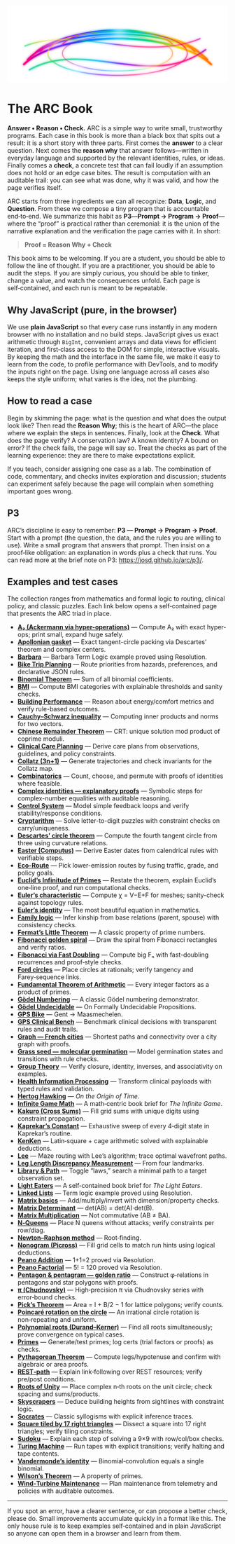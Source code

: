 <p align="center">
  <img src="arc.svg" alt="The ARC Book logo" />
</p>

# The ARC Book

**Answer • Reason • Check.** ARC is a simple way to write small, trustworthy programs. Each case in this book is more than a black box that spits out a result: it is a short story with three parts. First comes the **answer** to a clear question. Next comes the **reason why** that answer follows—written in everyday language and supported by the relevant identities, rules, or ideas. Finally comes a **check**, a concrete test that can fail loudly if an assumption does not hold or an edge case bites. The result is computation with an auditable trail: you can see what was done, why it was valid, and how the page verifies itself.

ARC starts from three ingredients we can all recognize: **Data**, **Logic**, and **Question**. From these we compose a tiny program that is accountable end‑to‑end. We summarize this habit as **P3**—**Prompt → Program → Proof**—where the “proof” is practical rather than ceremonial: it is the union of the narrative explanation and the verification the page carries with it. In short:

> **Proof = Reason Why + Check**

This book aims to be welcoming. If you are a student, you should be able to follow the line of thought. If you are a practitioner, you should be able to audit the steps. If you are simply curious, you should be able to tinker, change a value, and watch the consequences unfold. Each page is self‑contained, and each run is meant to be repeatable.

## Why JavaScript (pure, in the browser)

We use **plain JavaScript** so that every case runs instantly in any modern browser with no installation and no build steps. JavaScript gives us exact arithmetic through `BigInt`, convenient arrays and data views for efficient iteration, and first‑class access to the DOM for simple, interactive visuals. By keeping the math and the interface in the same file, we make it easy to learn from the code, to profile performance with DevTools, and to modify the inputs right on the page. Using one language across all cases also keeps the style uniform; what varies is the idea, not the plumbing.

## How to read a case

Begin by skimming the page: what is the question and what does the output look like? Then read the **Reason Why**; this is the heart of ARC—the place where we explain the steps in sentences. Finally, look at the **Check**. What does the page verify? A conservation law? A known identity? A bound on error? If the check fails, the page will say so. Treat the checks as part of the learning experience: they are there to make expectations explicit.

If you teach, consider assigning one case as a lab. The combination of code, commentary, and checks invites exploration and discussion; students can experiment safely because the page will complain when something important goes wrong.

## P3

ARC’s discipline is easy to remember: **P3 — Prompt → Program → Proof**. Start with a prompt (the question, the data, and the rules you are willing to use). Write a small program that answers that prompt. Then insist on a proof‑like obligation: an explanation in words plus a check that runs. You can read more at the brief note on P3: <https://josd.github.io/arc/p3/>.

## Examples and test cases

The collection ranges from mathematics and formal logic to routing, clinical policy, and classic puzzles. Each link below opens a self‑contained page that presents the ARC triad in place.

- [**A₂ (Ackermann via hyper-operations)**](https://josd.github.io/arc/etc/ackermann.html) — Compute A₂ with exact hyper-ops; print small, expand huge safely.
- [**Apollonian gasket**](https://josd.github.io/arc/etc/apollonian_gasket.html) — Exact tangent-circle packing via Descartes’ theorem and complex centers.
- [**Barbara**](https://josd.github.io/arc/etc/barbara.html) — Barbara Term Logic example proved using Resolution.
- [**Bike Trip Planning**](https://josd.github.io/arc/etc/bike_trip.html) — Route priorities from hazards, preferences, and declarative JSON rules.
- [**Binomial Theorem**](https://josd.github.io/arc/etc/binomial_theorem.html) — Sum of all binomial coefficients.
- [**BMI**](https://josd.github.io/arc/etc/bmi.html) — Compute BMI categories with explainable thresholds and sanity checks.
- [**Building Performance**](https://josd.github.io/arc/etc/building_performance.html) — Reason about energy/comfort metrics and verify rule-based outcomes.
- [**Cauchy–Schwarz inequality**](https://josd.github.io/arc/etc/cauchy_schwarz.html) — Computing inner products and norms for two vectors.
- [**Chinese Remainder Theorem**](https://josd.github.io/arc/etc/chinese_remainder_theorem.html) — CRT: unique solution mod product of coprime moduli.
- [**Clinical Care Planning**](https://josd.github.io/arc/etc/clinical_care.html) — Derive care plans from observations, guidelines, and policy constraints.
- [**Collatz (3n+1)**](https://josd.github.io/arc/etc/collatz.html) — Generate trajectories and check invariants for the Collatz map.
- [**Combinatorics**](https://josd.github.io/arc/etc/combinatorics.html) — Count, choose, and permute with proofs of identities where feasible.
- [**Complex identities — explanatory proofs**](https://josd.github.io/arc/etc/complex.html) — Symbolic steps for complex-number equalities with auditable reasoning.
- [**Control System**](https://josd.github.io/arc/etc/control_system.html) — Model simple feedback loops and verify stability/response conditions.
- [**Cryptarithm**](https://josd.github.io/arc/etc/cryptarithm.html) — Solve letter-to-digit puzzles with constraint checks on carry/uniqueness.
- [**Descartes’ circle theorem**](https://josd.github.io/arc/etc/descartes_circles.html) — Compute the fourth tangent circle from three using curvature relations.
- [**Easter (Computus)**](https://josd.github.io/arc/etc/easter.html) — Derive Easter dates from calendrical rules with verifiable steps.
- [**Eco-Route**](https://josd.github.io/arc/etc/eco_route.html) — Pick lower-emission routes by fusing traffic, grade, and policy goals.
- [**Euclid’s Infinitude of Primes**](https://josd.github.io/arc/etc/euclid_infinitude.html) — Restate the theorem, explain Euclid’s one‑line proof, and run computational checks.
- [**Euler’s characteristic**](https://josd.github.io/arc/etc/euler_characteristic.html) — Compute χ = V−E+F for meshes; sanity-check against topology rules.
- [**Euler’s identity**](https://josd.github.io/arc/etc/euler_identity.html) — The most beautiful equation in mathematics.
- [**Family logic**](https://josd.github.io/arc/etc/family.html) — Infer kinship from base relations (parent, spouse) with consistency checks.
- [**Fermat’s Little Theorem**](https://josd.github.io/arc/etc/fermat_little_theorem.html) — A classic property of prime numbers.
- [**Fibonacci golden spiral**](https://josd.github.io/arc/etc/fibonacci_golden_spiral.html) — Draw the spiral from Fibonacci rectangles and verify ratios.
- [**Fibonacci via Fast Doubling**](https://josd.github.io/arc/etc/fibonacci.html) — Compute big Fₙ with fast-doubling recurrences and proof‑style checks.
- [**Ford circles**](https://josd.github.io/arc/etc/ford_circles.html) — Place circles at rationals; verify tangency and Farey‑sequence links.
- [**Fundamental Theorem of Arithmetic**](https://josd.github.io/arc/etc/fundamental_theorem_arithmetic.html) — Every integer factors as a product of primes.
- [**Gödel Numbering**](https://josd.github.io/arc/etc/godel_numbering.html) — A classic Gödel numbering demonstrator.
- [**Gödel Undecidable**](https://josd.github.io/arc/etc/godel_undecidable.html) — On Formally Undecidable Propositions.
- [**GPS Bike**](https://josd.github.io/arc/etc/gps_bike.html) — Gent → Maasmechelen.
- [**GPS Clinical Bench**](https://josd.github.io/arc/etc/gps_clinical_bench.html) — Benchmark clinical decisions with transparent rules and audit trails.
- [**Graph — French cities**](https://josd.github.io/arc/etc/graph_french.html) — Shortest paths and connectivity over a city graph with proofs.
- [**Grass seed — molecular germination**](https://josd.github.io/arc/etc/grass_molecular.html) — Model germination states and transitions with rule checks.
- [**Group Theory**](https://josd.github.io/arc/etc/group_theory.html) — Verify closure, identity, inverses, and associativity on examples.
- [**Health Information Processing**](https://josd.github.io/arc/etc/health_info.html) — Transform clinical payloads with typed rules and validation.
- [**Hertog Hawking**](https://josd.github.io/arc/etc/hertog_hawking.html) — *On the Origin of Time*.
- [**Infinite Game Math**](https://josd.github.io/arc/etc/infinite_game_math.html) — A math‑centric book brief for *The Infinite Game*.
- [**Kakuro (Cross Sums)**](https://josd.github.io/arc/etc/kakuro.html) — Fill grid sums with unique digits using constraint propagation.
- [**Kaprekar’s Constant**](https://josd.github.io/arc/etc/kaprekar_constant.html) — Exhaustive sweep of every 4‑digit state in Kaprekar’s routine.
- [**KenKen**](https://josd.github.io/arc/etc/kenken.html) — Latin‑square + cage arithmetic solved with explainable deductions.
- [**Lee**](https://josd.github.io/arc/etc/lee.html) — Maze routing with Lee’s algorithm; trace optimal wavefront paths.
- [**Leg Length Discrepancy Measurement**](https://josd.github.io/arc/etc/lldm.html) — From four landmarks.
- [**Library & Path**](https://josd.github.io/arc/etc/library_and_path.html) — Toggle “laws,” search a minimal path to a target observation set.
- [**Light Eaters**](https://josd.github.io/arc/etc/light_eaters.html) — A self‑contained book brief for *The Light Eaters*.
- [**Linked Lists**](https://josd.github.io/arc/etc/linked_lists.html) — Term logic example proved using Resolution.
- [**Matrix basics**](https://josd.github.io/arc/etc/matrix.html) — Add/multiply/invert with dimension/property checks.
- [**Matrix Determinant**](https://josd.github.io/arc/etc/matrix_determinant.html) — det(AB) = det(A)·det(B).
- [**Matrix Multiplication**](https://josd.github.io/arc/etc/matrix_multiplication.html) — Not commutative (AB ≠ BA).
- [**N‑Queens**](https://josd.github.io/arc/etc/n_queens.html) — Place N queens without attacks; verify constraints per row/diag.
- [**Newton–Raphson method**](https://josd.github.io/arc/etc/newton_raphson.html) — Root‑finding.
- [**Nonogram (Picross)**](https://josd.github.io/arc/etc/nonogram.html) — Fill grid cells to match run hints using logical deductions.
- [**Peano Addition**](https://josd.github.io/arc/etc/peano_addition.html) — 1+1=2 proved via Resolution.
- [**Peano Factorial**](https://josd.github.io/arc/etc/peano_factorial.html) — 5! = 120 proved via Resolution.
- [**Pentagon & pentagram — golden ratio**](https://josd.github.io/arc/etc/pentagon_pentagram.html) — Construct φ‑relations in pentagons and star polygons with proofs.
- [**π (Chudnovsky)**](https://josd.github.io/arc/etc/pi.html) — High‑precision π via Chudnovsky series with error‑bound checks.
- [**Pick’s Theorem**](https://josd.github.io/arc/etc/picks_theorem.html) — Area = I + B/2 − 1 for lattice polygons; verify counts.
- [**Poincaré rotation on the circle**](https://josd.github.io/arc/etc/poincare.html) — An irrational circle rotation is non‑repeating and uniform.
- [**Polynomial roots (Durand–Kerner)**](https://josd.github.io/arc/etc/polynomial.html) — Find all roots simultaneously; prove convergence on typical cases.
- [**Primes**](https://josd.github.io/arc/etc/prime.html) — Generate/test primes; log certs (trial factors or proofs) as checks.
- [**Pythagorean Theorem**](https://josd.github.io/arc/etc/pythagorean_theorem.html) — Compute legs/hypotenuse and confirm with algebraic or area proofs.
- [**REST‑path**](https://josd.github.io/arc/etc/rest_path.html) — Explain link‑following over REST resources; verify pre/post conditions.
- [**Roots of Unity**](https://josd.github.io/arc/etc/roots_of_unity.html) — Place complex n‑th roots on the unit circle; check spacing and sums/products.
- [**Skyscrapers**](https://josd.github.io/arc/etc/skyscrapers.html) — Deduce building heights from sightlines with constraint logic.
- [**Socrates**](https://josd.github.io/arc/etc/socrates.html) — Classic syllogisms with explicit inference traces.
- [**Square tiled by 17 right triangles**](https://josd.github.io/arc/etc/square_triangles.html) — Dissect a square into 17 right triangles; verify tiling constraints.
- [**Sudoku**](https://josd.github.io/arc/etc/sudoku.html) — Explain each step of solving a 9×9 with row/col/box checks.
- [**Turing Machine**](https://josd.github.io/arc/etc/turing.html) — Run tapes with explicit transitions; verify halting and tape contents.
- [**Vandermonde’s identity**](https://josd.github.io/arc/etc/vandermonde_identity.html) — Binomial‑convolution equals a single binomial.
- [**Wilson’s Theorem**](https://josd.github.io/arc/etc/wilson_theorem.html) — A property of primes.
- [**Wind‑Turbine Maintenance**](https://josd.github.io/arc/etc/wind_turbines.html) — Plan maintenance from telemetry and policies with auditable outcomes.

---

If you spot an error, have a clearer sentence, or can propose a better check, please do. Small improvements accumulate quickly in a format like this. The only house rule is to keep examples self‑contained and in plain JavaScript so anyone can open them in a browser and learn from them.

